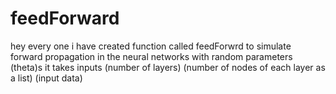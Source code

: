 # feedForward
hey every one i have created function called feedForwrd to simulate forward propagation in the neural networks 
with random parameters (theta)s it takes inputs 
(number of layers)
(number of nodes of each layer as a list)
(input data)

